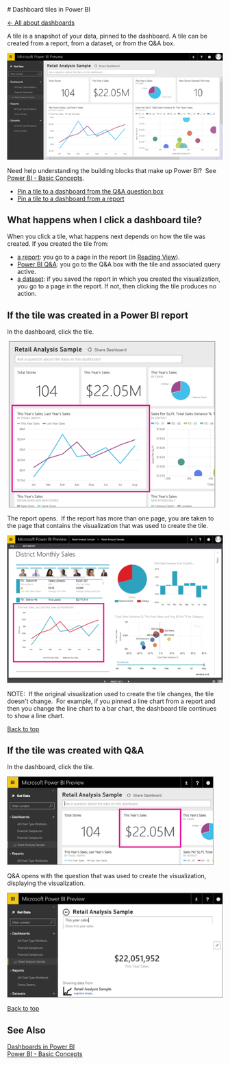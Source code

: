 <properties pageTitle="Dashboard tiles in Power BI" description="Dashboard tiles in Power BI" services="powerbi" documentationCenter="" authors="v-anpasi" manager="mblythe" editor=""/>
<tags ms.service="powerbi" ms.devlang="NA" ms.topic="article" ms.tgt_pltfrm="NA" ms.workload="powerbi" ms.date="06/26/2015" ms.author="v-anpasi"/>
# Dashboard tiles in Power BI

[← All about dashboards](https://support.powerbi.com/knowledgebase/topics/65158-all-about-dashboards)

A tile is a snapshot of your data, pinned to the dashboard. A tile can be created from a report, from a dataset, or from the Q&A box.

![](media/powerbi-service-dashboard-tiles/PBI_DashFull.png)

Need help understanding the building blocks that make up Power BI?  See [Power BI - Basic Concepts](http://support.powerbi.com/knowledgebase/articles/487029-power-bi-preview-basic-concepts).

-   [Pin a tile to a dashboard from the Q&A question box](https://support.powerbi.com/knowledgebase/articles/424874-pin-a-tile-to-a-power-bi-dashboard-from-the-q-a-qu)
-   [Pin a tile to a dashboard from a report](https://support.powerbi.com/knowledgebase/articles/430323-pin-a-tile-to-a-power-bi-dashboard-from-a-report)

## What happens when I click a dashboard tile?

When you click a tile, what happens next depends on how the tile was created. If you created the tile from:

-   [a report](https://support.powerbi.com/knowledgebase/articles/425669#report): you go to a page in the report (in [Reading View](http://support.powerbi.com/knowledgebase/articles/445094-interact-with-a-report-in-reading-view)).
-   [Power BI Q&A](https://support.powerbi.com/knowledgebase/articles/425669#qna): you go to the Q&A box with the tile and associated query active.
-   [a dataset](https://support.powerbi.com/knowledgebase/articles/425669#dataset): if you saved the report in which you created the visualization, you go to a page in the report. If not, then clicking the tile produces no action.

## If the tile was created in a Power BI report

In the dashboard, click the tile. 

 ![](media/powerbi-service-dashboard-tiles/PBI_DashTile.png)

The report opens.  If the report has more than one page, you are taken to the page that contains the visualization that was used to create the tile.

![](media/powerbi-service-dashboard-tiles/PBI_DashTileRept.png)

NOTE:  If the original visualization used to create the tile changes, the tile doesn't change.  For example, if you pinned a line chart from a report and then you change the line chart to a bar chart, the dashboard tile continues to show a line chart. 

[Back to top](http://support.powerbi.com/knowledgebase/articles/425669-when-you-click-a-tile-in-a-dashboard)

## If the tile was created with Q&A

In the dashboard, click the tile.

![](media/powerbi-service-dashboard-tiles/PBI_DashTileQnA.png)

Q&A opens with the question that was used to create the visualization, displaying the visualization.

![](media/powerbi-service-dashboard-tiles/PBI_DashTileQnAQuestion.png)

[Back to top](http://support.powerbi.com/knowledgebase/articles/425669-when-you-click-a-tile-in-a-dashboard)

## See Also

[Dashboards in Power BI](http://support.powerbi.com/knowledgebase/articles/424868-dashboards-in-power-bi)  
[Power BI - Basic Concepts](http://support.powerbi.com/knowledgebase/articles/487029-power-bi-preview-basic-concepts)
